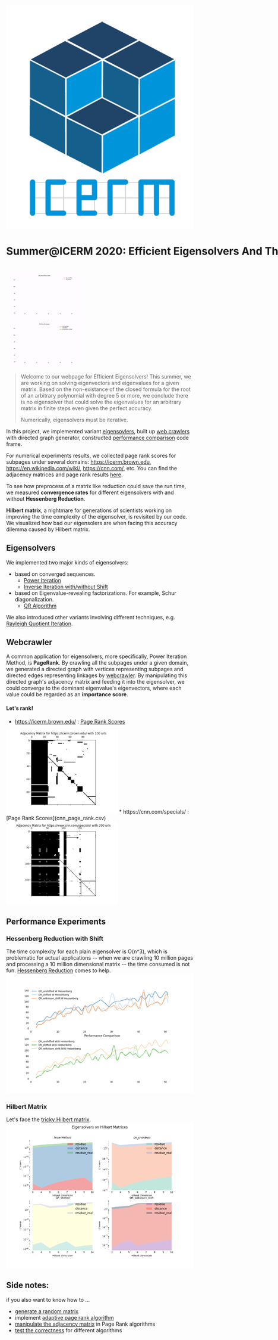 <div id="container" style="white-space:nowrap">
    <div id="image" style="display:inline;">
        <img src="ICERM_logoCUBE_1000pxls.png"/>
    </div>
    <div id="texts" style="display:inline; white-space:nowrap;"> 
        <h1>Summer@ICERM 2020: Efficient Eigensolvers And Their Applications </h1>
    </div>
</div>​
 
 
 <div class="row">
  <div class="column">
    <img src="shift.gif" width="200">
  </div>
  <div class="column">
    <img src="hessenberg.gif" width="200">
   </div>
</div>

> Welcome to our webpage for Efficient Eigensolvers! 
> This summer, we are working on solving eigenvectors and eigenvalues for a given matrix.
> Based on the non-existance of the closed formula for the root of an arbitrary polynomial with 
> degree 5 or more, we conclude there is no eigensolver that could solve
> the eigenvalues for an arbitrary matrix in finite steps even given 
> the perfect accuracy.
>
> Numerically, eigensolvers must be iterative.

In this project, we implemented variant [eigensovlers](#eigensolvers), built up [web crawlers](#webcrawler) with
 directed graph generator, constructed [performance comparison](#performance-experiments) code frame.
 
For numerical experiments results, we collected page rank scores for 
 subpages under several domains: https://icerm.brown.edu, https://en.wikipedia.com/wiki/,
 https://cnn.com/, etc. You can find the adjacency matrices and page rank results
  [here](#lets-rank).

 To see how preprocess of a matrix like reduction could save the run time,
 we measured **convergence rates** for different eigensolvers with and without
 **Hessenberg Reduction**.
 
 **Hilbert matrix**, a nightmare for generations of scientists working on 
 improving the time complexity of the eigensolver, is revisited by our code.
 We visualized how bad our eigensolers are when facing this accuracy dilemma
 caused by Hilbert matrix.


## Eigensolvers
We implemented two major kinds of eigensolvers:
* based on converged sequences.
    * [Power Iteration](PowerIterationMethod.html)
    * [Inverse Iteration with/without Shift]()
* based on Eigenvalue-revealing factorizations.
For example, Schur diagonalization.
    * [QR Algorithm](QR_Algorithm.html)
    
We also introduced other variants involving different techniques, e.g. [Rayleigh Quotient Iteration](RayleighQuotientIteration.html). 

## Webcrawler
A common application for eigensolvers, more specifically, Power Iteration Method,
is **PageRank**. By crawling all the subpages under a given domain, we generated a directed 
graph with vertices representing subpages and directed edges representing linkages by
[webcrawler](webScraper.html). 
By manipulating this directed graph's adjacency matrix and feeding it
into the eigensolver, we could converge to the dominant eigenvalue's eigenvectors,
where each value could be regarded as an **importance score**.


#### Let's rank!
* https://icerm.brown.edu/ : [Page Rank Scores](icerm_page_rank.csv)
<img src="ICERM100_adhMatrix.png" width="300" />
* https://cnn.com/specials/ : [Page Rank Scores](cnn_page_rank.csv) 
<img src="CNN200_adhMatrix.png" width="300" />

## Performance Experiments
### Hessenberg Reduction with Shift

The time complexity for each plain eigensolver is O(n^3), which is problematic 
 for actual applications -- when we are crawling 10 million pages and processing
 a 10 million dimensional matrix -- the time consumed is not fun. 
 [Hessenberg Reduction](comparePerfDriver.html) comes to help.
![hessenshift](performance_compare_iteration_preversion.png)

### Hilbert Matrix
Let's face the [tricky Hilbert matrix](HilbertExper.html).
![Hilbert](EigensolversOnHilbert.png)

## Side notes:
if you also want to know how to ...
* [generate a random matrix](matricesGenerator.html)
* implement [adaptive page rank algorithm]()
* [manipulate the adjacency matrix]() in Page Rank algorithms
* [test the correctness]() for different algorithms

 

